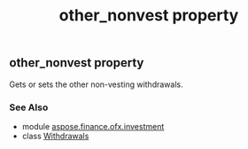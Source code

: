 ﻿---
title: other_nonvest property
second_title: Aspose.Finance for Python via .NET API References
description: 
type: docs
weight: 50
url: /python-net/aspose.finance.ofx.investment/withdrawals/other_nonvest/
is_root: false
---

## other_nonvest property


Gets or sets the other non-vesting withdrawals.

### See Also
* module [aspose.finance.ofx.investment](../../)
* class [Withdrawals](/finance/python-net/aspose.finance.ofx.investment/withdrawals)
